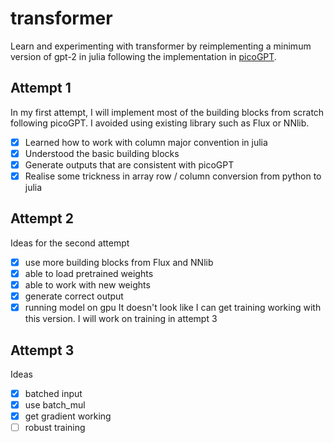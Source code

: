 # transformer
Learn and experimenting with transformer by reimplementing
a minimum version of gpt-2 in julia following the implementation
in [picoGPT](https://github.com/jaymody/picoGPT/).

## Attempt 1
In my first attempt, I will implement most of the
building blocks from scratch following picoGPT. I avoided using
existing library such as Flux or NNlib. 
- [x] Learned how to work with column major convention in julia
- [x] Understood the basic building blocks
- [x] Generate outputs that are consistent with picoGPT
- [x] Realise some trickness in array row / column conversion from python to julia

## Attempt 2 
Ideas for the second attempt
- [x] use more building blocks from Flux and NNlib
- [x] able to load pretrained weights
- [x] able to work with new weights
- [x] generate correct output
- [x] running model on gpu
It doesn't look like I can get training working with this version. I will
work on training in attempt 3

## Attempt 3
Ideas
- [X] batched input
- [X] use batch_mul
- [X] get gradient working
- [ ] robust training
